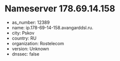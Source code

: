 # Nameserver 178.69.14.158

* as_number: 12389
* name: ip.178-69-14-158.avangarddsl.ru.
* city: Pskov
* country: RU
* organization: Rostelecom
* version: Unknown
* dnssec: false
